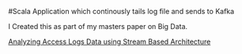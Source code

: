 #Scala Application which continously tails log file and sends to Kafka


I Created this as part of my masters paper on Big Data.

[Analyzing Access Logs Data using Stream Based Architecture](https://library.ndsu.edu/ir/handle/10365/28001)
